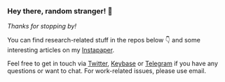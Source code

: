 ### Hey there, random stranger! 👋

*Thanks for stopping by!*

You can find research-related stuff in the repos below :point_down: and some interesting articles on my [Instapaper](https://www.instapaper.com/p/viridiano).

Feel free to get in touch via [Twitter](https://twitter.com/viridiano), [Keybase](https://keybase.io/viridiano) or [Telegram](https://t.me/viridiano) if you have any questions or want to chat. For work-related issues, please use email.
